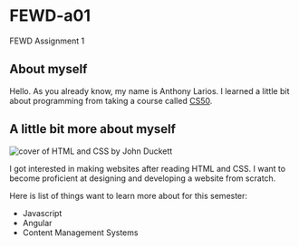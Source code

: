 # FEWD-a01
FEWD Assignment 1

## About myself
Hello. As you already know, my name is Anthony Larios. I learned a little bit about programming from taking a course called [CS50](https://www.youtube.com/watch?v=o4SGkB_8fFs&list=PLhQjrBD2T382VRUw5ZpSxQSFrxMOdFObl).

## A little bit more about myself
![cover of HTML and CSS by John Duckett](https://images-na.ssl-images-amazon.com/images/I/41R9Qctt%2BbL._SX396_BO1,204,203,200_.jpg)

I got interested in making websites after reading HTML and CSS. I want to become proficient at designing and developing a website from scratch.

Here is list of things want to learn more about for this semester:
* Javascript
* Angular
* Content Management Systems
